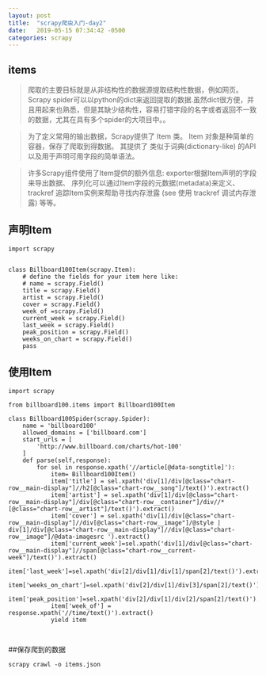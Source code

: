 ```yaml
---
layout: post
title:  "scrapy爬虫入门-day2"
date:   2019-05-15 07:34:42 -0500
categories: scrapy
---
```


## items
>爬取的主要目标就是从非结构性的数据源提取结构性数据，例如网页。 Scrapy spider可以以python的dict来返回提取的数据.虽然dict很方便，并且用起来也熟悉，但是其缺少结构性，容易打错字段的名字或者返回不一致的数据，尤其在具有多个spider的大项目中。。

>为了定义常用的输出数据，Scrapy提供了 Item 类。 Item 对象是种简单的容器，保存了爬取到得数据。 其提供了 类似于词典(dictionary-like) 的API以及用于声明可用字段的简单语法。

>许多Scrapy组件使用了Item提供的额外信息: exporter根据Item声明的字段来导出数据、 序列化可以通过Item字段的元数据(metadata)来定义、 trackref 追踪Item实例来帮助寻找内存泄露 (see 使用 trackref 调试内存泄露) 等等。

## 声明Item
```
import scrapy


class Billboard100Item(scrapy.Item):
    # define the fields for your item here like:
    # name = scrapy.Field()
    title = scrapy.Field()
    artist = scrapy.Field()
    cover = scrapy.Field()
    week_of =scrapy.Field()
    current_week = scrapy.Field()
    last_week = scrapy.Field()
    peak_position = scrapy.Field()
    weeks_on_chart = scrapy.Field()
    pass
```

## 使用Item
```
import scrapy

from billboard100.items import Billboard100Item

class Billboard100Spider(scrapy.Spider):
    name = 'billboard100'
    allowed_domains = ['billboard.com']
    start_urls = [
        'http://www.billboard.com/charts/hot-100'
    ]
    def parse(self,response):
        for sel in response.xpath('//article[@data-songtitle]'):
            item= Billboard100Item()
            item['title'] = sel.xpath('div[1]/div[@class="chart-row__main-display"]//h2[@class="chart-row__song"]/text()').extract()
            item['artist'] = sel.xpath('div[1]/div[@class="chart-row__main-display"]/div[@class="chart-row__container"]/div//*[@class="chart-row__artist"]/text()').extract()
            item['cover'] = sel.xpath('div[1]/div[@class="chart-row__main-display"]//div[@class="chart-row__image"]/@style | div[1]/div[@class="chart-row__main-display"]//div[@class="chart-row__image"]/@data-imagesrc ').extract()
            item['current_week']=sel.xpath('div[1]/div[@class="chart-row__main-display"]//span[@class="chart-row__current-week"]/text()').extract()
            item['last_week']=sel.xpath('div[2]/div[1]/div[1]/span[2]/text()').extract()
            item['weeks_on_chart']=sel.xpath('div[2]/div[1]/div[3]/span[2]/text()').extract()
            item['peak_position']=sel.xpath('div[2]/div[1]/div[2]/span[2]/text()').extract()
            item['week_of'] = response.xpath('//time/text()').extract()
            yield item



```

##保存爬到的数据
```
scrapy crawl -o items.json
```
